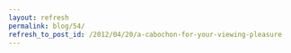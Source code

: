 ```yaml
---
layout: refresh
permalink: blog/54/
refresh_to_post_id: /2012/04/20/a-cabochon-for-your-viewing-pleasure
---
```

